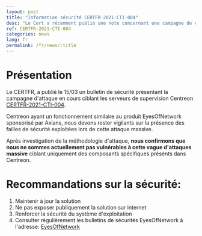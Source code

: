 ```yaml
---
layout: post
title: "Information sécurité CERTFR-2021-CTI-004"
desc: "Le Cert a récemment publié une note concernant une campagne de cyberattack touchant la solution de supervision Centreon. Après investigation de la méthodologie d'attaque, nous confirmons que nous ne sommes actuellement pas vulnérables à cette vague d'attaques massive ciblant uniquement des composants spécifiques présents dans Centreon."
ref: CERTFR-2021-CTI-004
categories: news
lang: fr
permalink: /fr/news/:title
---
```


# Présentation

Le CERTFR, a publié le 15/03 un bulletin de sécurité présentant la campagne d'attaque en cours ciblant les serveurs de supervision Centreon [CERTFR-2021-CTI-004](https://www.cert.ssi.gouv.fr/cti/CERTFR-2021-CTI-004/).

Centreon ayant un fonctionnement similaire au produit EyesOfNetwork sponsorisé par Axians, nous devons rester vigilants sur la présence des failles de sécurité exploitées lors de cette attaque massive.

Après investigation de la méthodologie d'attaque, **nous confirmons que nous ne sommes actuellement pas vulnérables à cette vague d'attaques massive** ciblant uniquement des composants spécifiques présents dans Centreon.

# Recommandations sur la sécurité:

1. Maintenir à jour la solution
2. Ne pas exposer publiquement la solution sur internet
3. Renforcer la sécurité du système d'exploitation
4. Consulter régulièrement les bulletins de sécurités EyesOfNetwork à l'adresse: [EyesOfNetwork](https://www.eyesofnetwork.com/fr/security)
